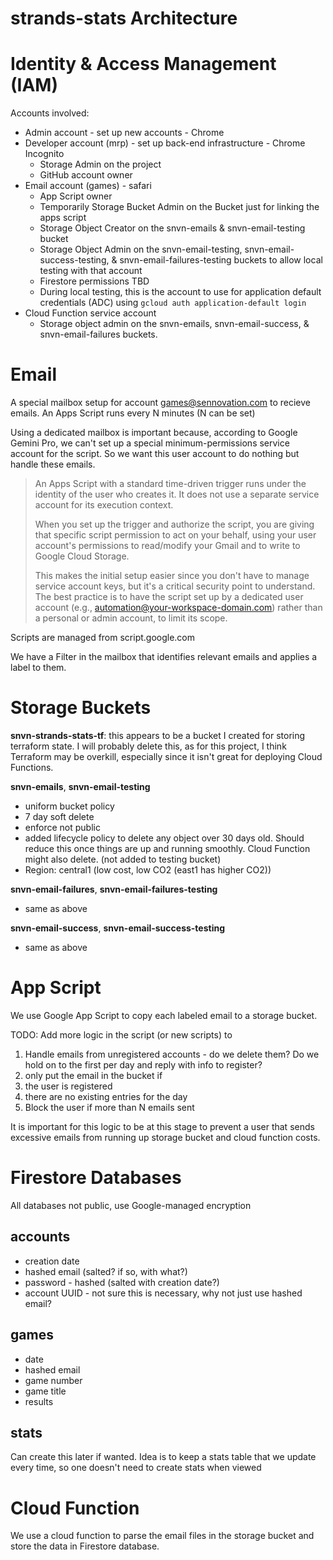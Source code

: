 # strands-stats Architecture

# Identity & Access Management (IAM)

Accounts involved:

* Admin account - set up new accounts - Chrome
* Developer account (mrp) - set up back-end infrastructure - Chrome Incognito
  * Storage Admin on the project
  * GitHub account owner
* Email account (games) - safari
  * App Script owner
  * Temporarily Storage Bucket Admin on the Bucket just for linking the apps script
  * Storage Object Creator on the snvn-emails & snvn-email-testing bucket 
  * Storage Object Admin on the snvn-email-testing, snvn-email-success-testing, & snvn-email-failures-testing buckets to allow local testing with that account
  * Firestore permissions TBD
  * During local testing, this is the account to use for application default credentials (ADC) using `gcloud auth application-default login`
* Cloud Function service account
  * Storage object admin on the snvn-emails, snvn-email-success, & snvn-email-failures buckets.

# Email
A special mailbox setup for account games@sennovation.com to recieve emails. An Apps Script runs every N minutes (N can be set)

Using a dedicated mailbox is important because, according to Google Gemini Pro, we can't set up a special minimum-permissions service account for the script. So we want this user account to do nothing but handle these emails.

> An Apps Script with a standard time-driven trigger runs under the identity of the user who creates it. It does not use a separate service account for its execution context.
> 
> When you set up the trigger and authorize the script, you are giving that specific script permission to act on your behalf, using your user account's permissions to read/modify your Gmail and to write to Google Cloud Storage.
> 
> This makes the initial setup easier since you don't have to manage service account keys, but it's a critical security point to understand. The best practice is to have the script set up by a dedicated user account (e.g., automation@your-workspace-domain.com) rather than a personal or admin account, to limit its scope.

Scripts are managed from script.google.com

We have a Filter in the mailbox that identifies relevant emails and applies a label to them. 

# Storage Buckets

**snvn-strands-stats-tf**: this appears to be a bucket I created for storing terraform state. I will probably delete this, as for this project, I think Terraform may be overkill, especially since it isn't great for deploying Cloud Functions.

**snvn-emails**, **snvn-email-testing**
* uniform bucket policy
* 7 day soft delete
* enforce not public
* added lifecycle policy to delete any object over 30 days old. Should reduce this once things are up and running smoothly. Cloud Function might also delete. (not added to testing bucket)
* Region: central1 (low cost, low CO2 (east1 has higher CO2))

**snvn-email-failures**, **snvn-email-failures-testing**
* same as above

**snvn-email-success**, **snvn-email-success-testing**
* same as above


# App Script

We use Google App Script to copy each labeled email to a storage bucket.

TODO: 
Add more logic in the script (or new scripts) to
1. Handle emails from unregistered accounts - do we delete them? Do we hold on to the first per day and reply with info to register?
1. only put the email in the bucket if
 1. the user is registered
 2. there are no existing entries for the day
2. Block the user if more than N emails sent
  
It is important for this logic to be at this stage to prevent a user that sends excessive emails from running up storage bucket and cloud function costs.

# Firestore Databases
All databases not public, use Google-managed encryption

## accounts

* creation date
* hashed email (salted? if so, with what?)
* password - hashed (salted with creation date?)
* account UUID - not sure this is necessary, why not just use hashed email?

## games

* date
* hashed email
* game number
* game title
* results

## stats

Can create this later if wanted. Idea is to keep a stats table that we update every time, so one doesn't need to create stats when viewed

# Cloud Function

We use a cloud function to parse the email files in the storage bucket and store the data in Firestore database.
